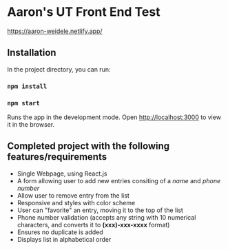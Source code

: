 # Aaron's UT Front End Test

https://aaron-weidele.netlify.app/

## Installation

In the project directory, you can run:

### `npm install`

### `npm start`

Runs the app in the development mode.
Open [http://localhost:3000](http://localhost:3000) to view it in the browser.

## Completed project with the following features/requirements

- Single Webpage, using React.js
- A form allowing user to add new entries consiting of a _name_ and _phone number_
- Allow user to remove entry from the list
- Responsive and styles with color scheme
- User can "favorite" an entry, moving it to the top of the list
- Phone number validation (accepts any string with 10 numerical characters, and converts it to **(xxx)-xxx-xxxx** format)
- Ensures no duplicate is added
- Displays list in alphabetical order
